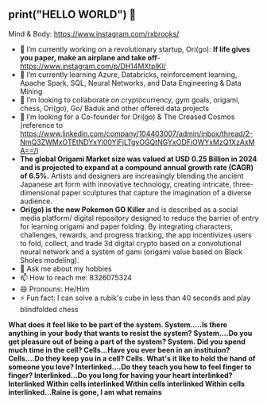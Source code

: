 ## print("HELLO WORLD") 👋
Mind & Body: https://www.instagram.com/rxbrooks/
- 🔭 I’m currently working on a revolutionary startup, Ori(go): **If life gives you paper, make an airplane and take off**- https://www.instagram.com/p/DH14MXtplKl/
- 🌱 I’m currently learning Azure, Databricks, reinforcement learning, Apache Spark, SQL, Neural Networks, and Data Engineering & Data Mining
- 👯 I’m looking to collaborate on cryptocurrency, gym goals, origami, chess, Ori(go), Go/ Baduk and other offered data projects
- 🤔 I’m looking for a Co-founder for Ori(go) & The Creased Cosmos (reference to https://www.linkedin.com/company/104403007/admin/inbox/thread/2-NmQ3ZWMxOTEtNDYxYi00YjFjLTgyOGQtNGYxODFiOWYxMzQ1XzAxMA==/)
- **The global Origami Market size was valued at USD 0.25 Billion in 2024 and is projected to expand at a compound annual growth rate (CAGR) of 6.5%.** Artists and designers are increasingly blending the ancient Japanese art form with innovative technology, creating intricate, three-dimensional paper sculptures that capture the imagination of a diverse audience.
- **Ori(go) is the new Pokemon GO Killer** and is described as a social media platform/ digital repository designed to reduce the barrier of entry for learning origami and paper folding. By integrating characters, challenges, rewards, and progress tracking, the app incentivizes users to fold, collect, and trade 3d digital crypto based on a convolutional neural network and a system of gami (origami value based on Black Sholes modeling).
- 💬 Ask me about my hobbies 
- 📫 How to reach me: 8326075324
- 😄 Pronouns: He/Him
- ⚡ Fun fact: I can solve a rubik's cube in less than 40 seconds and play blindfolded chess

**What does it feel like to be part of the system. System.....Is there anything in your body that wants to resist the system? System....Do you get pleasure out of being a part of the system? System.
Did you spend much time in the cell? Cells...Have you ever been in an instituion? Cells....Do they keep you in a cell? Cells.
What's it like to hold the hand of someone you love? Interlinked....Do they teach you how to feel finger to finger? Interlinked...Do you long for having your heart interlinked? Interlinked
Within cells interlinked
Within cells interlinked
Within cells interlinked...Raine is gone, I am what remains**

<!--
**Rxbrooks15/Rxbrooks15** is a ✨ _special_ ✨ repository because its `README.md` (this file) appears on your GitHub profile.

Here are some ideas to get you started:


-->
